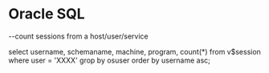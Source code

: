 # Oracle SQL

--count sessions from a host/user/service

select username, schemaname, machine, program, count(*)
from v$session
where user = 'XXXX'
grop by osuser
order by username asc;
